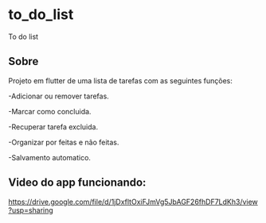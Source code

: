 # to_do_list

To do list

## Sobre

<p>Projeto em flutter de uma lista de tarefas com as seguintes funções:</p>
<p>-Adicionar ou remover tarefas.</p>
<p>-Marcar como concluida.</p>  
<p>-Recuperar tarefa excluida.</p>  
<p>-Organizar por feitas e não feitas.</p>  
<p>-Salvamento automatico.</p>

## Video do app funcionando:
https://drive.google.com/file/d/1jDxfltOxiFJmVg5JbAGF26fhDF7LdKh3/view?usp=sharing
